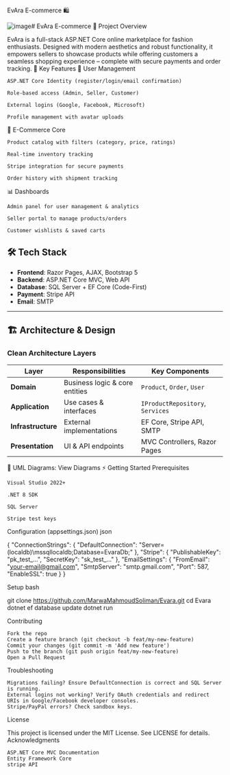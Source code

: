 EvAra E-commerce 🛍️

![image](https://github.com/user-attachments/assets/18c680e6-eb59-4bc7-92e9-c7da76974937)# EvAra E-commerce 🛒
Project Overview

EvAra is a full-stack ASP.NET Core online marketplace for fashion enthusiasts. Designed with modern aesthetics and robust functionality, it empowers sellers to showcase products while offering customers a seamless shopping experience – complete with secure payments and order tracking.
🌟 Key Features
👤 User Management

    ASP.NET Core Identity (register/login/email confirmation)

    Role-based access (Admin, Seller, Customer)

    External logins (Google, Facebook, Microsoft)

    Profile management with avatar uploads

🛒 E-Commerce Core

    Product catalog with filters (category, price, ratings)

    Real-time inventory tracking

    Stripe integration for secure payments

    Order history with shipment tracking

📊 Dashboards

    Admin panel for user management & analytics

    Seller portal to manage products/orders

    Customer wishlists & saved carts


## 🛠️ Tech Stack

- **Frontend**: Razor Pages, AJAX, Bootstrap 5
- **Backend**: ASP.NET Core MVC, Web API
- **Database**: SQL Server + EF Core (Code-First)
- **Payment**: Stripe API
- **Email**: SMTP 

- ---
## 🏗️ Architecture & Design

### Clean Architecture Layers

| **Layer**         | **Responsibilities**              | **Key Components**               |
|-------------------|-----------------------------------|----------------------------------|
| **Domain**        | Business logic & core entities    | `Product`, `Order`, `User`       |
| **Application**   | Use cases & interfaces            | `IProductRepository`, `Services` |
| **Infrastructure**| External implementations          | EF Core, Stripe API, SMTP        |
| **Presentation**  | UI & API endpoints                | MVC Controllers, Razor Pages     |

📌 UML Diagrams: View Diagrams
⚡ Getting Started
Prerequisites

    Visual Studio 2022+

    .NET 8 SDK

    SQL Server

    Stripe test keys

Configuration (appsettings.json)
json

{
  "ConnectionStrings": {
    "DefaultConnection": "Server=(localdb)\\mssqllocaldb;Database=EvaraDb;"
  },
  "Stripe": {
    "PublishableKey": "pk_test_...",
    "SecretKey": "sk_test_..."
  },
  "EmailSettings": {
    "FromEmail": "your-email@gmail.com",
    "SmtpServer": "smtp.gmail.com",
    "Port": 587,
    "EnableSSL": true
  }
}

Setup
bash

git clone https://github.com/MarwaMahmoudSoliman/Evara.git
cd Evara
dotnet ef database update
dotnet run


Contributing

    Fork the repo
    Create a feature branch (git checkout -b feat/my-new-feature)
    Commit your changes (git commit -m 'Add new feature')
    Push to the branch (git push origin feat/my-new-feature)
    Open a Pull Request

Troubleshooting

    Migrations failing? Ensure DefaultConnection is correct and SQL Server is running.
    External logins not working? Verify OAuth credentials and redirect URIs in Google/Facebook developer consoles.
    Stripe/PayPal errors? Check sandbox keys.

License

This project is licensed under the MIT License. See LICENSE for details.
Acknowledgments

    ASP.NET Core MVC Documentation
    Entity Framework Core
    stripe API



